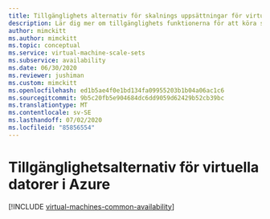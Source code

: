 ```yaml
---
title: Tillgänglighets alternativ för skalnings uppsättningar för virtuella Azure-datorer
description: Lär dig mer om tillgänglighets funktionerna för att köra skalnings uppsättningar för virtuella Windows-datorer i Azure
author: mimckitt
ms.author: mimckitt
ms.topic: conceptual
ms.service: virtual-machine-scale-sets
ms.subservice: availability
ms.date: 06/30/2020
ms.reviewer: jushiman
ms.custom: mimckitt
ms.openlocfilehash: ed1b5ae4f0e1bd134fa09955203b1b04a06ac1c6
ms.sourcegitcommit: 9b5c20fb5e904684dc6dd9059d62429b52cb39bc
ms.translationtype: MT
ms.contentlocale: sv-SE
ms.lasthandoff: 07/02/2020
ms.locfileid: "85856554"
---
```

# <a name="availability-options-for-virtual-machines-in-azure"></a>Tillgänglighetsalternativ för virtuella datorer i Azure

[!INCLUDE [virtual-machines-common-availability](../../includes/virtual-machines-common-availability.md)]

